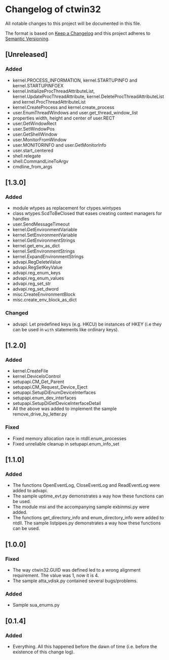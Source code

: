 # Changelog of ctwin32

All notable changes to this project will be documented in this file.

The format is based on [Keep a Changelog](http://keepachangelog.com/en/1.0.0/)
and this project adheres to [Semantic Versioning](http://semver.org/spec/v2.0.0.html).

## [Unreleased]

### Added
- kernel.PROCESS_INFORMATION, kernel.STARTUPINFO and kernel.STARTUPINFOEX
- kernel.InitializeProcThreadAttributeList, kernel.UpdateProcThreadAttribute,
  kernel.DeleteProcThreadAttributeList and kernel.ProcThreadAttributeList
- kernel.CreateProcess and kernel.create_process
- user.EnumThreadWindows and user.get_thread_window_list
- properties width, height and center of user.RECT
- user.GetWindowRect
- user.SetWindowPos
- user.GetShellWindow
- user.MonitorFromWindow
- user.MONITORINFO and user.GetMonitorInfo
- user.start_centered
- shell.relegate
- shell.CommandLineToArgv
- cmdline_from_args

## [1.3.0]

### Added

- module wtypes as replacement for ctypes.wintypes
- class wtypes.ScdToBeClosed that eases creating context managers for handles
- user.SendMessageTimeout
- kernel.GetEnvironmentVariable
- kernel.SetEnvironmentVariable
- kernel.GetEnvironmentStrings
- kernel.get_env_as_dict
- kernel.SetEnvironmentStrings
- kernel.ExpandEnvironmentStrings
- advapi.RegDeleteValue
- advapi.RegSetKeyValue
- advapi.reg_enum_keys
- advapi.reg_enum_values
- advapi.reg_set_str
- advapi.reg_set_dword
- misc.CreateEnvironmentBlock
- misc.create_env_block_as_dict

### Changed

- advapi: Let predefined keys (e.g. HKCU) be instances of HKEY (i.e they
  can be used in `with` statements like ordinary keys).

## [1.2.0]

### Added

 - kernel.CreateFile
 - kernel.DeviceIoControl
 - setupapi.CM_Get_Parent
 - setupapi.CM_Request_Device_Eject
 - setupapi.SetupDiEnumDeviceInterfaces
 - setupapi.enum_dev_interfaces
 - setupapi.SetupDiGetDeviceInterfaceDetail
 - All the above was added to implement the sample remove_drive_by_letter.py

### Fixed

 - Fixed memory allocation race in ntdll.enum_processes
 - Fixed unreliable cleanup in setupapi.enum_info_set

## [1.1.0]

### Added

 - The functions OpenEventLog, CloseEventLog and ReadEventLog were added to
   advapi.
 - The sample uptime_evt.py demonstrates a way how these functions can be used.
 - The module msi and the accompanying sample exbinmsi.py were added.
 - The functions get_directory_info and enum_directory_info were added to
   ntdll. The sample listpipes.py demonstrates a way how these functions can
   be used.

## [1.0.0]

### Fixed

 - The way ctwin32.GUID was defined led to a wrong alignment requirement. The
   value was 1, now it is 4.
 - The sample atta_vdisk.py contained several bugs/problems.

### Added

 - Sample sua_enums.py

## [0.1.4]

### Added

 - Everything. All this happened before the dawn of time (i.e. before the
   existence of this change log).
